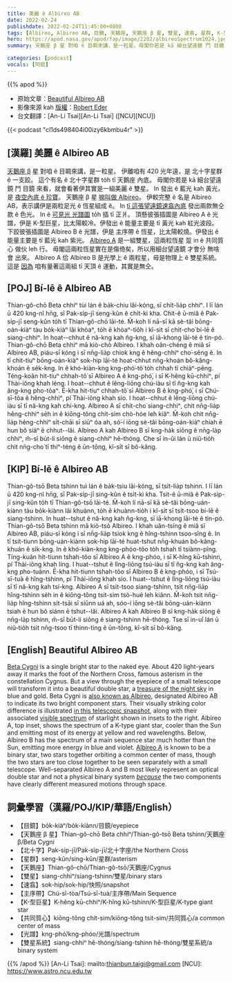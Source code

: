 ```yaml
---
title: 美麗 ê Albireo AB
date: 2022-02-24
publishdate: 2022-02-24T11:45:00+0800
tags: [Albireo, Albireo AB, 目鏡, 天鵝座, 天鵝座 β 星, 雙星, 速翕, 星群, K-型巨星, 巨星, 主序帶, 光譜, 雙星系統, 共同質心, 質心]
hero: https://apod.nasa.gov/apod/fap/image/2202/albireoSpectrum1024.jpg
summary: 天鵝座 β 星 對咱 ê 目睭來講，是一粒星。毋閣你若是 kā 細台望遠鏡 鬥 目鏡 來看，就會看著伊其實是一組美麗 ê 雙星。

categories: [podcast]
vocals: [阿錕]
---
```


{{% apod %}}

- 原始文章：[Beautiful Albireo AB](https://apod.nasa.gov/apod/ap220224.html)
- 影像來源 kah [版權][copyright]：[Robert Eder](https://www.astrobin.com/users/Robsi/)
- 台文翻譯：[An-Li Tsai][An-Li Tsai] ([NCU][NCU])

{{< podcast "cl1ds498404i00izy6kbmbu4r" >}}

## [漢羅] 美麗 ê Albireo AB
[天鵝座 β][Beta Cygni] 星 對咱 ê 目睭來講，是一粒星。
伊離咱有 420 光年遠，是 北十字星群 ê 一支跤。
這个有名 ê 北十字星群 to̍h tī 天鵝座 內底。
毋閣你若是 kā 細台望遠鏡 鬥 目鏡 來看，就會看著伊其實是一組美麗 ê 雙星。
In 發出 ê 藍光 kah 黃光，是 [夜空內底 ê 珍寶][treasure of the night sky]。
天鵝座 β 星 [嘛叫做 Albireo][also known as Albireo]。
伊較完整 ê 名是 Albireo AB，表示講伊是兩粒足光 ê 恆星組成 ê。
In [tī 這張望遠鏡速翕內底][in this telescopic snapshot] 發出兩款無仝款 ê 色光。
In ê [可見光 光譜圖][visible spectrum] to̍h 插 tī 正爿。
頂懸彼張插圖是 Albireo A ê 光譜，伊是 K-型巨星，比太陽較冷。伊發出 ê 能量主要是 tī 黃光 kah 紅光波段。
下跤彼張插圖是 Albireo B ê 光譜，伊是 主序帶 ê 恆星，比太陽較燒。伊發出 ê 能量主要是 tī 藍光 kah 紫光。
[Albireo A][Albireo A] 是一組雙星，這兩粒恆星 踅 in ê 共同質心 做伙 leh 行。
毋閣這兩粒恆星實在是傷倚矣，所以用細台望遠鏡 才會分 無啥會 出來。
Albireo A 佮 Albireo B 是光學上 ê 兩粒星，毋是物理上 ê 雙星系統。
這是 [因為][because] 咱有量著這兩組 tī 天頂 ê 運動，其實是無仝。

## [POJ] Bí-lē ê Albireo AB
Thian-gô-chō Beta chhiⁿ tùi lán ê ba̍k-chiu lâi-kóng, sī chi̍t-lia̍p chhiⁿ.
I lī lán ū 420 kng-nî hn̄g, sī Pak-si̍p-jī seng-kûn ê chi̍t-ki kha.
Chit-ê ū-miâ ê Pak-si̍p-jī seng-kûn to̍h tī Thian-gô-chō lāi-té.
M̄-koh lí nā-sī kā sè-tâi bōng-oán-kiàⁿ tàu bo̍k-kiàⁿ lâi khòaⁿ, to̍h ē khòaⁿ-tio̍h i kî-si̍t sī chi̍t-cho͘ bí-lē ê siang-chhiⁿ.
In hoat--chhut ê nâ-kng kah n̂g-kng, sī iā-khong lāi-té ê tin-pó.
Thian-gô-chō Beta chhiⁿ mā kiò-chò Albireo.
I khah oân-chéng ê miâ sī Albireo AB, piáu-sī kóng i sī nn̄g-lia̍p chiok kng ê hêng-chhiⁿ cho͘-sêng ê.
In tī chit-tiuⁿ bōng-oán-kiàⁿ sok-hip lāi-té hoat-chhut nn̄g-khoán bô-kâng-khoán ê se̍k-kng.
In ê khó-kiàn-kng kng-phó͘-tô͘ to̍h chhah tī chiàⁿ-pêng.
Téng-koân hit-tiuⁿ chhah-tô͘ sī Albireo A ê kng-phó͘, i sī K-hêng kū-chhiⁿ, pí Thài-iông khah léng.
I hoat--chhut ê lêng-liōng chú-iàu sī tī n̂g-kng kah âng-kng pho-tōaⁿ.
Ē-kha hit-tiuⁿ chhah-tô͘ sī Albireo B ê kng-phó͘, i sī Chú-sī-tòa ê hêng-chhiⁿ, pí Thài-iông khah sio.
I hoat--chhut ê lêng-liōng chú-iàu sī tī nâ-kng kah chí-kng.
Albireo A sī chi̍t-cho͘ siang-chhiⁿ, chit nn̄g-lia̍p hêng-chhiⁿ se̍h in ê kiōng-tông chit-sim chò-hóe leh kiâⁿ.
M̄-koh chit nn̄g-lia̍p hêng-chhiⁿ si̍t-chāi sī siūⁿ óa ah, só͘-í iōng sè-tâi bōng-oán-kiàⁿ chiah ē hun bô siáⁿ ē chhut--lâi.
Albireo A kah Albireo B sī kng-ha̍k siōng ê nn̄g-la̍p chhiⁿ, m̄-sī bu̍t-lí siōng ê siang-chhiⁿ hē-thóng.
Che sī in-ūi lán ū niû-tio̍h chit nn̄g-cho͘ tī thiⁿ-téng ê ūn-tōng, kî-si̍t sī bô-kâng.

## [KIP] Bí-lē ê Albireo AB
Thian-gô-tsō Beta tshinn tuì lán ê ba̍k-tsiu lâi-kóng, sī tsi̍t-lia̍p tshinn.
I lī lán ū 420 kng-nî hn̄g, sī Pak-si̍p-jī sing-kûn ê tsi̍t-ki kha.
Tsit-ê ū-miâ ê Pak-si̍p-jī sing-kûn to̍h tī Thian-gô-tsō lāi-té.
M̄-koh lí nā-sī kā sè-tâi bōng-uán-kiànn tàu bo̍k-kiànn lâi khuànn, to̍h ē khuànn-tio̍h i kî-si̍t sī tsi̍t-tsoo bí-lē ê siang-tshinn.
In huat--tshut ê nâ-kng kah n̂g-kng, sī iā-khong lāi-té ê tin-pó.
Thian-gô-tsō Beta tshinn mā kiò-tsò Albireo.
I khah uân-tsíng ê miâ sī Albireo AB, piáu-sī kóng i sī nn̄g-lia̍p tsiok kng ê hîng-tshinn tsoo-sîng ê.
In tī tsit-tiunn bōng-uán-kiànn sok-hip lāi-té huat-tshut nn̄g-khuán bô-kâng-khuán ê si̍k-kng.
In ê khó-kiàn-kng kng-phóo-tôo to̍h tshah tī tsiànn-pîng.
Tíng-kuân hit-tiunn tshah-tôo sī Albireo A ê kng-phóo, i sī K-hîng kū-tshinn, pí Thài-iông khah líng.
I huat--tshut ê lîng-liōng tsú-iàu sī tī n̂g-kng kah âng-kng pho-tuānn.
Ē-kha hit-tiunn tshah-tôo sī Albireo B ê kng-phóo, i sī Tsú-sī-tuà ê hîng-tshinn, pí Thài-iông khah sio.
I huat--tshut ê lîng-liōng tsú-iàu sī tī nâ-kng kah tsí-kng.
Albireo A sī tsi̍t-tsoo siang-tshinn, tsit nn̄g-lia̍p hîng-tshinn se̍h in ê kiōng-tông tsit-sim tsò-hué leh kiânn.
M̄-koh tsit nn̄g-lia̍p hîng-tshinn si̍t-tsāi sī siūnn uá ah, sóo-í iōng sè-tâi bōng-uán-kiànn tsiah ē hun bô siánn ē tshut--lâi.
Albireo A kah Albireo B sī kng-ha̍k siōng ê nn̄g-la̍p tshinn, m̄-sī bu̍t-lí siōng ê siang-tshinn hē-thóng.
Tse sī in-uī lán ū niû-tio̍h tsit nn̄g-tsoo tī thinn-tíng ê ūn-tōng, kî-si̍t sī bô-kâng.


## [English] Beautiful Albireo AB

[Beta Cygni][Beta Cygni] is a single bright star to the naked eye.
About 420 light-years away it marks the foot of the Northern Cross, famous asterism in the constellation Cygnus.
But a view through the eyepiece of a small telescope will transform it into a beautiful double star, a [treasure of the night sky][treasure of the night sky] in blue and gold.
Beta Cygni is [also known as Albireo][also known as Albireo], designated Albireo AB to indicate its two bright component stars.
Their visually striking color difference is illustrated [in this telescopic snapshot][in this telescopic snapshot], along with their associated [visible spectrum][visible spectrum] of starlight shown in insets to the right.
Albireo A, top inset, shows the spectrum of a K-type giant star, cooler than the Sun and emitting most of its energy at yellow and red wavelengths.
Below, Albireo B has the spectrum of a main sequence star much hotter than the Sun, emitting more energy in blue and violet.
[Albireo A][Albireo A] is known to be a binary star, two stars together orbiting a common center of mass, though the two stars are too close together to be seen separately with a small telescope.
Well-separated Albireo A and B most likely represent an optical double star and not a physical binary system *[because][because]* the two components have clearly different measured motions through space.

## 詞彙學習（漢羅/POJ/KIP/華語/English）
- 【目鏡】bo̍k-kiàⁿ/bo̍k-kiànn/目鏡/eyepiece
- 【天鵝座 β 星】Thian-gô-chō Beta chhiⁿ/Thian-gô-tsō Beta tshinn/天鵝座 β/Beta Cygni
- 【北十字】Pak-si̍p-jī/Pak-si̍p-jī/北十字座/the Northern Cross
- 【星群】seng-kûn/sing-kûn/星群/asterism
- 【天鵝座】Thian-gô-chō/Thian-gô-tsō/天鵝座/Cygnus
- 【雙星】siang-chhiⁿ/siang-tshinn/雙星/binary stars
- 【速翕】sok-hip/sok-hip/快照/snapshot
- 【主序帶】Chú-sī-tòa/Tsú-sī-tuà/主序帶/Main Sequence
- 【K-型巨星】K-hêng kū-chhiⁿ/K-hîng kū-tshinn/K-型巨星/K-type giant star
- 【共同質心】kiōng-tông chit-sim/kiōng-tông tsit-sim/共同質心/a common center of mass
- 【光譜】kng-phó͘/kng-phóo/光譜/spectrum
- 【雙星系統】siang-chhiⁿ hē-thóng/siang-tshinn hē-thóng/雙星系統/a binary system


{{% /apod %}}
[An-Li Tsai]: mailto:thianbun.taigi@gmail.com
[NCU]: https://www.astro.ncu.edu.tw

[copyright]: https://apod.nasa.gov/apod/fap/lib/about_apod.html#srapply

[Beta Cygni]:https://en.wikipedia.org/wiki/Albireo
[treasure of the night sky]:https://earthsky.org/brightest-stars/albireo-finest-double-star/
[also known as Albireo]:http://stars.astro.illinois.edu/sow/albireo.html
[in this telescopic snapshot]:https://www.astrobin.com/xssrcf/
[visible spectrum]:https://science.nasa.gov/ems/09_visiblelight
[Albireo A]:https://en.wikipedia.org/wiki/Albireo#Albireo_A
[because]:https://arxiv.org/abs/1811.01665
